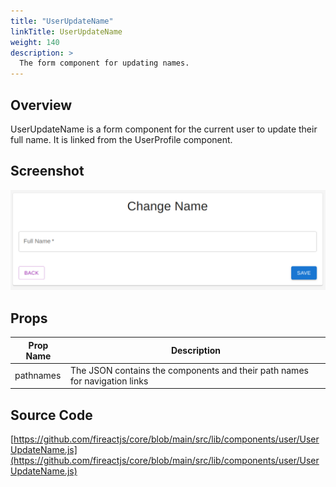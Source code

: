 ```yaml
---
title: "UserUpdateName"
linkTitle: UserUpdateName
weight: 140
description: >
  The form component for updating names.
---
```

## Overview

UserUpdateName is a form component for the current user to update their full name. It is linked from the UserProfile component.

## Screenshot

![Screenshot](screenshot.png)

## Props

| Prop Name | Description |
| --- | --- |
| pathnames | The JSON contains the components and their path names for navigation links |

## Source Code

[https://github.com/fireactjs/core/blob/main/src/lib/components/user/UserUpdateName.js](https://github.com/fireactjs/core/blob/main/src/lib/components/user/UserUpdateName.js)